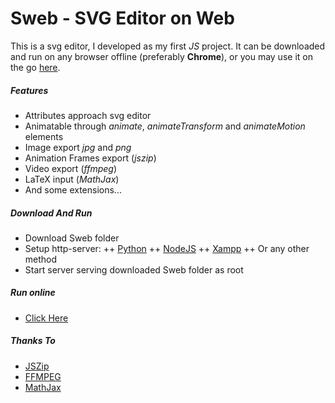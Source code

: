 # Sweb - SVG Editor on Web

This is a svg editor, I developed as my first *JS* project. It can be downloaded and run on any browser offline (preferably **Chrome**), or you may use it on the go [here](https://badafest.github.io/Projects/Sweb).

##### Features
+ Attributes approach svg editor
+ Animatable through *animate*, *animateTransform* and *animateMotion* elements
+ Image export *jpg* and *png*
+ Animation Frames export (*jszip*)
+ Video export (*ffmpeg*)
+ LaTeX input (*MathJax*)
+ And some extensions...

##### Download And Run
+ Download Sweb folder
+ Setup http-server:
++ [Python](https://developer.mozilla.org/en-US/docs/Learn/Common_questions/set_up_a_loc)
++ [NodeJS](https://jasonwatmore.com/post/2016/06/22/nodejs-setup-simple-http-server-local-web-server)
++ [Xampp](https://www.apachefriends.org/download.html)
++ Or any other method
+ Start server serving downloaded Sweb folder as root

##### Run online
+ [Click Here](https://badafest.github.io/Projects/Sweb)

##### Thanks To
+ [JSZip](https://stuk.github.io/jszip)
+ [FFMPEG](https://github.com/Kagami/ffmpeg.js)
+ [MathJax](https://www.mathjax.org/)